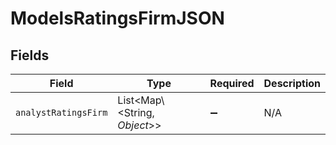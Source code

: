 # ModelsRatingsFirmJSON


## Fields

| Field                          | Type                           | Required                       | Description                    |
| ------------------------------ | ------------------------------ | ------------------------------ | ------------------------------ |
| `analystRatingsFirm`           | List\<Map\\<String, *Object*>> | :heavy_minus_sign:             | N/A                            |